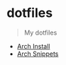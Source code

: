 # dotfiles

>	My dotfiles

-   [Arch Install](arch_install.md)
-   [Arch Snippets](arch_snippets.md)
